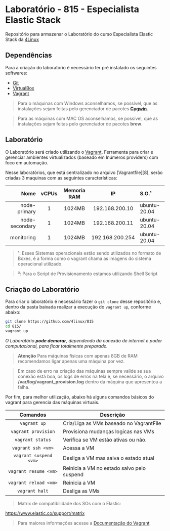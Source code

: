 Laboratório - 815 - Especialista Elastic Stack
=============================

Repositório para armazenar o Laboratório do curso Especialista Elastic Stack da [4Linux][1]

Dependências
------------

Para a criação do laboratório é necessário ter pré instalado os seguintes softwares:

* [Git][2]
* [VirtualBox][3]
* [Vagrant][5]

> Para o máquinas com Windows aconselhamos, se possível, que as instalações sejam feitas pelo gerenciador de pacotes **[Cygwin][6]**.

> Para as máquinas com MAC OS aconselhamos, se possível, que as instalações sejam feitas pelo gerenciador de pacotes **brew**.

Laboratório
-----------

O Laboratório será criado utilizando o [Vagrant][7]. Ferramenta para criar e gerenciar ambientes virtualizados (baseado em Inúmeros providers) com foco em automação.

Nesse laboratórios, que está centralizado no arquivo [Vagrantfile][8], serão criadas 3 maquinas com as seguintes características:

Nome           | vCPUs | Memoria RAM | IP             | S.O.¹            
--------------:|:-----:|:-----------:|:--------------:|:------------- 
node-primary   | 1     | 1024MB       | 192.168.200.10 | ubuntu-20.04  
node-secondary | 1     | 1024MB       | 192.168.200.11 | ubuntu-20.04  
monitoring     | 1     | 1024MB       | 192.168.200.254| ubuntu-20.04  


> **¹**: Esses Sistemas operacionais estão sendo utilizados no formato de Boxes, é a forma como o vagrant chama as imagens do sistema operacional utilizado.

> **²**: Para o Script de Provisionamento estamos utilizando Shell Script


Criação do Laboratório 
----------------------

Para criar o laboratório é necessário fazer o `git clone` desse repositório e, dentro da pasta baixada realizar a execução do `vagrant up`, conforme abaixo:

```bash
git clone https://github.com/4linux/815
cd 815/
vagrant up
```

_O Laboratório **pode demorar**, dependendo da conexão de internet e poder computacional, para ficar totalmente preparado._

> **Atenção** Para máquinas físicas com apenas 8GB de RAM recomendamos ligar apenas uma máquina por vez.

> Em caso de erro na criação das máquinas sempre valide se sua conexão está boa, os logs de erros na tela e, se necessário, o arquivo **/var/log/vagrant_provision.log** dentro da máquina que apresentou a falha.

Por fim, para melhor utilização, abaixo há alguns comandos básicos do vagrant para gerencia das máquinas virtuais.

Comandos                | Descrição
:----------------------:| ---------------------------------------
`vagrant up`            | Cria/Liga as VMs baseado no VagrantFile
`vagrant provision`     | Provisiona mudanças logicas nas VMs
`vagrant status`        | Verifica se VM estão ativas ou não.
`vagrant ssh <vm>`      | Acessa a VM
`vagrant suspend <vm>`  | Desliga a VM mas salva o estado atual
`vagrant resume <vm>`   | Reinicia a VM no estado salvo pelo suspend
`vagrant reload <vm>`   | Reinicia a VM
`vagrant halt`          | Desliga as VMs



> Matrix de compatibilidade dos SOs com o Elastic:

https://www.elastic.co/support/matrix

> Para maiores informações acesse a [Documentação do Vagrant][13]

[1]: https://4linux.com.br
[2]: https://git-scm.com/downloads
[3]: https://www.virtualbox.org/wiki/Downloads
[5]: https://www.vagrantup.com/downloads
[6]: https://cygwin.com/install.html
[7]: https://www.vagrantup.com/
[13]: https://www.vagrantup.com/docs
[14]: https://app.vagrantup.com/4linux

